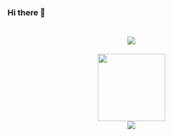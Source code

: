### Hi there 👋

<h1 align="center">
  <a href="https://sunguoqi.com/">
    <img src="https://readme-typing-svg.herokuapp.com/?lines=console.log(%22Hello%2C%20World!%22);小曹同学祝您今天愉快!&center=true&size=27">
  </a>
</h1>

<div align="center">
    <img height="137px" src="https://github-readme-stats.vercel.app/api?username=caoguoqing&hide_title=true&hide_border=true&show_icons=trueline_height=21&text_color=000&icon_color=000&bg_color=0,ea6161,ffc64d,fffc4d,52fa5a&theme=graywhite" />
</div>


<div align="center">
    <img src="https://activity-graph.herokuapp.com/graph?username=caoguoqing&theme=xcode" />
</div>
